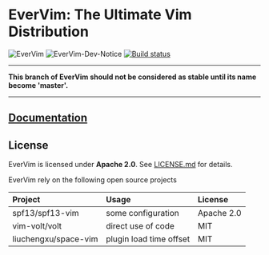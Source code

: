 # EverVim: The Ultimate Vim Distribution
![EverVim](https://img.shields.io/badge/Coded%20with-EverVim-bd93f9.svg?style=flat-square)
![EverVim-Dev-Notice](https://img.shields.io/badge/Develop%20Branch-Breaking%20Changes%20Taking%20Place-yellow.svg)
[![Build status](https://ci.appveyor.com/api/projects/status/v06dkj0d3irjxntr?svg=true)](https://ci.appveyor.com/project/LER0ever/evervim)

* * *

**This branch of EverVim should not be considered as stable until its name become 'master'.**

* * *

## [Documentation](https://github.com/LER0ever/EverVim/wiki)

## License
EverVim is licensed under **Apache 2.0**. See [LICENSE.md](https://github.com/LER0ever/EverVim/blob/master/LICENSE.md) for details.

EverVim rely on the following open source projects

| Project              | Usage                   | License    |
| :---                 | :---                    | :---       |
| spf13/spf13-vim      | some configuration      | Apache 2.0 |
| vim-volt/volt        | direct use of code      | MIT        |
| liuchengxu/space-vim | plugin load time offset | MIT        |
